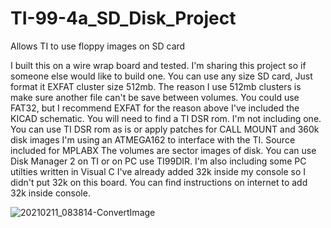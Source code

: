# TI-99-4a_SD_Disk_Project
Allows TI to use floppy images on SD card

I built this on a wire wrap board and tested.
I'm sharing this project so if someone else would like to build one.
You can use any size SD card, Just format it EXFAT cluster size 512mb.
The reason I use 512mb clusters is make sure another file can't be save between volumes.
You could use FAT32, but I recommend EXFAT for the reason above
I've included the KICAD schematic.
You will need to find a TI DSR rom. I'm not including one.
You can use TI DSR rom as is or apply patches for CALL MOUNT and 360k disk images
I'm using an ATMEGA162 to interface with the TI. Source included for MPLABX
The volumes are sector images of disk.
You can use Disk Manager 2 on TI or on PC use TI99DIR.
I'm also including some PC utilties written in Visual C
I've already added 32k inside my console so I didn't put 32k on this board.
You can find instructions on internet to add 32k inside console.

![20210211_083814-ConvertImage](https://user-images.githubusercontent.com/6753466/107653626-736e0500-6c47-11eb-956a-0ce666fc9371.jpg)
